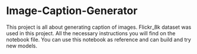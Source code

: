 # Image-Caption-Generator

This project is all about generating caption of images. Flickr_8k dataset was used in this project. All the necessary instructions you will find on the notebook file. You can use this notebook as reference and can build and try new models. 
